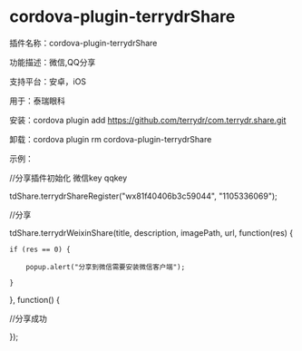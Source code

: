 # cordova-plugin-terrydrShare

插件名称：cordova-plugin-terrydrShare

功能描述：微信,QQ分享

支持平台：安卓，iOS

用于：泰瑞眼科

安装：cordova plugin add https://github.com/terrydr/com.terrydr.share.git

卸载：cordova plugin rm cordova-plugin-terrydrShare

示例：

//分享插件初始化 微信key  qqkey

tdShare.terrydrShareRegister("wx81f40406b3c59044", "1105336069"); 

//分享

tdShare.terrydrWeixinShare(title, description, imagePath, url, function(res) {

    if (res == 0) {
    
        popup.alert("分享到微信需要安装微信客户端");
        
    }
    
}, function() {

  //分享成功
  
});
